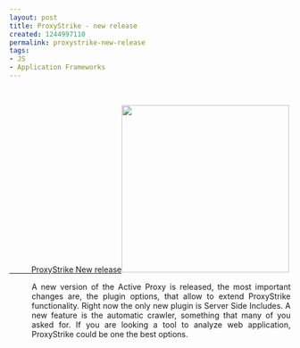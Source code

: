 ```yaml
---
layout: post
title: ProxyStrike - new release
created: 1244997110
permalink: proxystrike-new-release
tags:
- JS
- Application Frameworks
---
```

<dl class="entries">
<p>&nbsp;</p>
<p><a href="http://www.edge-security.com/proxystrike.php" title="">&nbsp;&nbsp;&nbsp;&nbsp;&nbsp;&nbsp;&nbsp;&nbsp;&nbsp; ProxyStrike New release</a><img width="300" alt="" src="http://farm4.static.flickr.com/3411/3251415324_242d45c681.jpg" hight="100" /></p>
<dd align="justify">
<p align="justify">A new version of the Active Proxy is released, the most important changes are, the plugin options, that allow to extend ProxyStrike functionality. Right now the only new plugin is Server Side Includes. A new feature is the automatic crawler, something that many of you asked for. If you are looking a tool to analyze web application, ProxyStrike could be one the best options.</p>
</dd></dl>
<p>&nbsp;</p>
